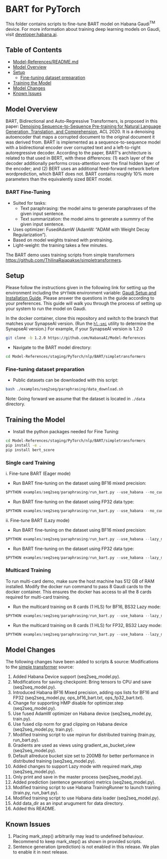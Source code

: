 # BART for PyTorch

This folder contains scripts to fine-tune BART model on Habana Gaudi<sup>TM</sup> device.
For more information about training deep learning models on Gaudi, visit [developer.habana.ai](https://developer.habana.ai/resources/).

## Table of Contents
  * [Model-References/README.md](https://github.com/HabanaAI/Model-References/blob/master/README.md)
  * [Model Overview](#model-overview)
  * [Setup](#setup)
    - [Fine-tuning dataset preparation](#fine-tuning-dataset-preparation)
  * [Training the Model](#training-the-model)
  * [Model Changes](#model-changes)
  * [Known Issues](#known-issues)

## Model Overview

BART, Bidirectional and Auto-Regressive Transformers, is proposed in this paper: [Denoising Sequence-to-Sequence Pre-training for Natural Language Generation, Translation, and Comprehension](https://aclanthology.org/2020.acl-main.703/), ACL 2020. It is a denoising autoencoder that maps a corrupted document to the original document it was derived from. BART is implemented as a sequence-to-sequence model with a bidirectional encoder over corrupted text and a left-to-right autoregressive decoder. According to the paper, BART's architecture is related to that used in BERT, with these differences: (1) each layer of the decoder additionally performs cross-attention over the final hidden layer of the encoder; and (2) BERT uses an additional feed-forward network before wordprediction, which BART does not. BART contains roughly 10% more parameters than the equivalently sized BERT model.

### BART Fine-Tuning
- Suited for tasks:
  - Text paraphrasing: the model aims to generate paraphrases of the given input sentence.
  - Text summarization: the model aims to generate a summry of the given input sentence.
- Uses optimizer: FusedAdamW (AdamW: “ADAM with Weight Decay Regularization”).
- Based on model weights trained with pretraining.
- Light-weight: the training takes a few minutes.

The BART demo uses training scripts from simple transformers https://github.com/ThilinaRajapakse/simpletransformers.

## Setup

Please follow the instructions given in the following link for setting up the environment including the `$PYTHON` environment variable: [Gaudi Setup and Installation Guide](https://github.com/HabanaAI/Setup_and_Install). Please answer the questions in the guide according to your preferences. This guide will walk you through the process of setting up your system to run the model on Gaudi.

In the docker container, clone this repository and switch to the branch that matches your SynapseAI version. (Run the
[`hl-smi`](https://docs.habana.ai/en/latest/System_Management_Tools_Guide/System_Management_Tools.html#hl-smi-utility-options)
utility to determine the SynapseAI version.) For example, if your SynapseAI version is 1.2.0

```bash
git clone -b 1.2.0 https://github.com/HabanaAI/Model-References
```

- Navigate to the BART model directory:
```bash
cd Model-References/staging/PyTorch/nlp/BART/simpletransformers
```

### Fine-tuning dataset preparation

- Public datasets can be downloaded with this script:
```bash
bash ./examples/seq2seq/paraphrasing/data_download.sh
```

Note: Going forward we assume that the dataset is located in `./data` directory.

## Training the Model

- Install the python packages needed for Fine Tuning:
```bash
cd Model-References/staging/PyTorch/nlp/BART/simpletransformers
pip install -e .
pip install bert_score
```

### Single card Training
i. Fine-tune BART (Eager mode)

- Run BART fine-tuning on the dataset using BF16 mixed precision:
```python
$PYTHON examples/seq2seq/paraphrasing/run_bart.py --use_habana --no_cuda --use_fused_adam --use_fused_clip_norm --max_seq_length 128 --train_batch_size 32 --num_train_epochs 5 --save_best_model --output_dir output --bf16
```

- Run BART fine-tuning on the dataset using FP32 data type:
```python
$PYTHON examples/seq2seq/paraphrasing/run_bart.py --use_habana --no_cuda --use_fused_adam --use_fused_clip_norm --max_seq_length 128 --train_batch_size 32 --num_train_epochs 5 --save_best_model --output_dir output
```

ii. Fine-tune BART (Lazy mode)

- Run BART fine-tuning on the dataset using BF16 mixed precision:
```python
$PYTHON examples/seq2seq/paraphrasing/run_bart.py --use_habana --lazy_mode --no_cuda --use_fused_adam --use_fused_clip_norm --max_seq_length 128 --train_batch_size 32 --num_train_epochs 5 --logging_steps 50 --save_best_model --output_dir output --bf16
```

- Run BART fine-tuning on the dataset using FP32 data type:
```python
$PYTHON examples/seq2seq/paraphrasing/run_bart.py --use_habana --lazy_mode --no_cuda --use_fused_adam --use_fused_clip_norm --max_seq_length 128 --train_batch_size 32 --num_train_epochs 5 --logging_steps 50 --save_best_model --output_dir output
```

### Multicard Training
To run multi-card demo, make sure the host machine has 512 GB of RAM installed. Modify the docker run command to pass 8 Gaudi cards to the docker container. This ensures the docker has access to all the 8 cards required for multi-card training.

- Run the multicard training on 8 cards (1 HLS) for BF16, BS32 Lazy mode:
```python
$PYTHON examples/seq2seq/paraphrasing/run_bart.py --use_habana --lazy_mode --no_cuda --use_fused_adam --use_fused_clip_norm --max_seq_length 128 --train_batch_size 32 --num_train_epochs 5 --logging_steps 50 --save_best_model --output_dir /tmp/multicards --bf16 --distributed
```

- Run the multicard training on 8 cards (1 HLS) for FP32, BS32 Lazy mode:
```python
$PYTHON examples/seq2seq/paraphrasing/run_bart.py --use_habana --lazy_mode --no_cuda --use_fused_adam --use_fused_clip_norm --max_seq_length 128 --train_batch_size 32 --num_train_epochs 5 --logging_steps 50 --save_best_model --output_dir /tmp/multicards --distributed
```

## Model Changes

The following changes have been added to scripts & source:
Modifications to the [simple transformer](https://github.com/ThilinaRajapakse/simpletransformers) source:

1. Added Habana Device support (seq2seq_model.py).
2. Modifications for saving checkpoint: Bring tensors to CPU and save (seq2seq_model.py).
3. Introduced Habana BF16 Mixed precision, adding ops lists for BF16 and FP32 (seq2seq_model.py, ops_bf16_bart.txt, ops_fp32_bart.txt).
4. Change for supporting HMP disable for optimizer.step (seq2seq_model.py).
5. Use fused AdamW optimizer on Habana device (seq2seq_model.py, train.py).
6. Use fused clip norm for grad clipping on Habana device (seq2seq_model.py, train.py).
7. Modified training script to use mpirun for distributed training (train.py, run_bart.py).
8. Gradients are used as views using gradient_as_bucket_view (seq2seq_model.py).
9. Default allreduce bucket size set to 200MB for better performance in distributed training (seq2seq_model.py).
10. Added changes to support Lazy mode with required mark_step (seq2seq_model.py).
11. Only print and save in the master process (seq2seq_model.py).
12. Added prediction (sentence generation) metrics (seq2seq_model.py).
13. Modified training script to use Habana TrainingRunner to launch training (train.py, run_bart.py).
14. Modified training script to use Habana data loader (seq2seq_model.py).
15. Add data_dir as an input arugument for data directory.
16. Added this README.

## Known Issues

1. Placing mark_step() arbitrarily may lead to undefined behaviour. Recommend to keep mark_step() as shown in provided scripts.
2. Sentence generation (prediction) is not enabled in this release. We plan to enable it in next release.
